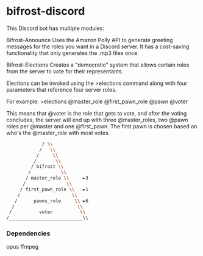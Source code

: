 # bifrost-discord
This Discord bot has multiple modules:

Bifrost-Announce
Uses the Amazon Polly API to generate greeting messages for the roles you want in a Discord server. It has a cost-saving functionality that only generates the .mp3 files once.

Bifrost-Elections
Creates a "democratic" system that allows certain roles from the server to vote for their representants.

Elections can be invoked using the >elections command along with four parameters that reference four server roles.

For example:
\>elections @master_role @first_pawn_role @pawn @voter

This means that @voter is the role that gets to vote, and after the voting concludes, the server will end up with three @master_roles, two @pawn roles per @master and one @first_pawn. The first pawn is chosen based on who's the @master_role with most votes.


```bash
             / \\
            /   \\
           /     \\
          /       \\
         / bifrost \\
        /           \\
       / master_role \\     ►3
      /               \\
     / first_pawn_role \\   ►1
    /                   \\
   /      pawns_role     \\ ►6
  /                       \\
 /          voter          \\
/___________________________\\	
```






### Dependencies
opus
ffmpeg
